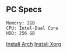 
## PC Specs
```
Memory: 2GB
CPU: Intel-Dual Core
HDD: 256 GB
```
[Install Arch](https://github.com/saeidxgholami/dotfiles/blob/main/arch-install.md)
[Install Xorg](https://github.com/saeidxgholami/dotfiles/blob/main/xorg-install.md)
